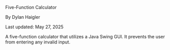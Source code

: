 Five-Function Calculator

By Dylan Haigler

Last updated: May 27, 2025

A five-function calculator that utilizes a Java Swing GUI. It prevents the user from entering any invalid input.